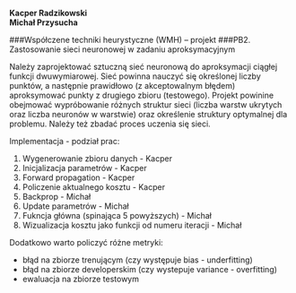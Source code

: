 
**Kacper Radzikowski**  
**Michał Przysucha**

###Współczene techniki heurystyczne (WMH) – projekt
###PB2. Zastosowanie sieci neuronowej w zadaniu aproksymacyjnym

Należy zaprojektować sztuczną sieć neuronową do aproksymacji ciągłej funkcji dwuwymiarowej. Sieć powinna nauczyć się określonej liczby punktów, a następnie prawidłowo
(z akceptowalnym błędem) aproksymować punkty z drugiego zbioru (testowego). Projekt powinine obejmować wypróbowanie różnych struktur sieci (liczba warstw ukrytych
oraz liczba neuronów w warstwie) oraz określenie struktury optymalnej dla problemu. Należy też zbadać proces uczenia się sieci.

Implementacja - podział prac:  
1. Wygenerowanie zbioru danych - Kacper  
2. Inicjalizacja parametrów - Kacper  
3. Forward propagation - Kacper  
4. Policzenie aktualnego kosztu - Kacper  
5. Backprop - Michał  
6. Update parametrów - Michał  
7. Fukncja główna (spinająca 5 powyższych) - Michał  
8. Wizualizacja kosztu jako funkcji od numeru iteracji - Michał  

Dodatkowo warto policzyć różne metryki:  
- błąd na zbiorze trenującym (czy występuje bias - underfitting)  
- błąd na zbiorze developerskim (czy wystepuje variance - overfitting)  
- ewaluacja na zbiorze testowym  
 
